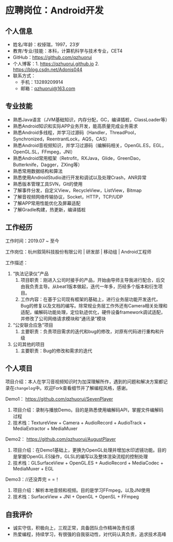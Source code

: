 # 应聘岗位：Android开发

## 个人信息

- 姓名/年龄：权倬瑞，1997，23岁
- 教育/专业/技能：本科，计算机科学与技术专业，CET4
- GitHub：https://github.com/qzhuorui
- 个人博客：1. https://qzhuorui.github.io  2. https://blog.csdn.net/Adonis044
- 联系方式：
  - 手机：13289209914
  - 邮箱：qzhuorui@163.com

## 专业技能

- 熟悉Java语言（JVM基础知识，内存分配，GC，编译插桩，ClassLoader等）
- 熟悉Android知识和实际APP业务开发，能高质量完成业务需求
- 熟悉Android多线程，并学习过源码（Handler，ThreadPool，Synchronized，ReentrantLock，AQS，CAS）
- 熟悉Android音视频知识，并学习过源码（编解码相关，OpenGL.ES，EGL，OpenGL.SL，FFmpeg，JNI）
- 熟悉Android常用框架（Retrofit，RXJava，Glide，GreenDao，Butterknife，Dagger，ZXing等）
- 熟悉常用数据结构和算法
- 熟悉使用AndroidStudio进行开发和调试以及处理Crash，ANR异常
- 熟悉版本管理工具SVN，Git的使用
- 了解事件分发，自定义View，RecycleView，ListView，Bitmap
- 了解音视频网络传输协议，Socket，HTTP，TCP/UDP
- 了解APP常用性能优化及屏幕适配
- 了解Gradle构建，热更新，编译插桩

## 工作经历

工作时间：2019.07 ~ 至今

工作岗位：杭州叙简科技股份有限公司 | 研发部 | 移动组 | Android工程师

工作描述：

1. “执法记录仪”产品
   1. 项目职责：刚进入公司时接手的产品，开始由导师主导我进行配合，后交由我负责主导。从beat1版本做起，迭代一年多，历经多个版本和衍生项目。
   2. 工作内容：在基于公司现有框架的基础上，进行业务层功能开发迭代，Bug的修复以及文档的编写。除常规业务层工作外还有Camera相关处理和适配，编解码功能处理，定位轨迹优化，硬件设备framework调试适配，并修改了公司网络请求模块和“通讯录”模块
2. “公安联合应急”项目
   1. 主要职责：负责项目需求的迭代和bug的修改，对原有代码进行重构和升级
3. 公司其他的项目
   1. 主要职责：Bug的修改和需求的迭代

## 个人项目

项目介绍：本人在学习音视频知识时为加深理解所作，遇到的问题和解决方案都记录在`changelog`中。欢迎Fork查看细节并了解编程风格，感谢。

Demo1： https://github.com/qzhuorui/SevenPlayer

1. 项目介绍：录制与播放Demo。目的是熟悉使用编解码API，掌握文件编解码过程
2. 技术栈：TextureView + Camera + AudioRecord + AudioTrack + MediaExtractor + MediaMuxer

Demo2： https://github.com/qzhuorui/AugustPlayer

1. 项目介绍：在Demo1基础上，更换为OpenGL处理并增加水印滤镜功能。目的是掌握OpenGL.ES操作，GLSL的编写以及整体渲染流程的控制处理
2. 技术栈：GLSurfaceView + OpenGL.ES + AudioRecord + MediaCodec + MediaMuxer + EGL

Demo3：//还没弄完 = =！

1. 项目介绍：解析本地音频和视频。目的是学习FFmpeg，以及JNI使用
2. 技术栈：SurfaceView + JNI + OpenGL + OpenSL + FFmpeg

## 自我评价

- 诚实守信，积极向上，三观正常，具备团队合作精神及责任感
- 热爱编程，持续学习，有很强的自我驱动性，对代码认真负责，追求技术高峰
